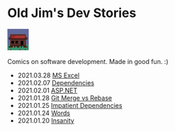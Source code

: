 # Old Jim's Dev Stories

[![](images/general_store48.png)](index.html)

Comics on software development. Made in good fun. :)

- 2021.03.28 [MS Excel](.\devStories\devStories_2021.03.28.html)
- 2021.02.07 [Dependencies](.\devStories\devStories_2021.02.07.html)
- 2021.02.01 [ASP.NET](.\devStories\devStories_2021.02.01.html)
- 2021.01.28 [Git Merge vs Rebase](.\devStories\devStories_2021.01.28.html)
- 2021.01.25 [Impatient Dependencies](.\devStories\devStories_2021.01.25.html)
- 2021.01.24 [Words](.\devStories\devStories_2021.01.24.html)
- 2021.01.20 [Insanity](.\devStories\devStories_2021.01.20.html)
